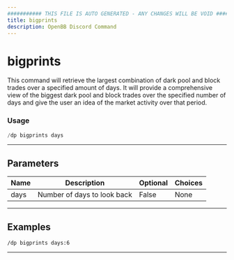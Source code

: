 ```yaml
---
########### THIS FILE IS AUTO GENERATED - ANY CHANGES WILL BE VOID ###########
title: bigprints
description: OpenBB Discord Command
---
```


# bigprints

This command will retrieve the largest combination of dark pool and block trades over a specified amount of days. It will provide a comprehensive view of the biggest dark pool and block trades over the specified number of days and give the user an idea of the market activity over that period.

### Usage

```python wordwrap
/dp bigprints days
```

---

## Parameters

| Name | Description | Optional | Choices |
| ---- | ----------- | -------- | ------- |
| days | Number of days to look back | False | None |


---

## Examples

```
/dp bigprints days:6
```
---
